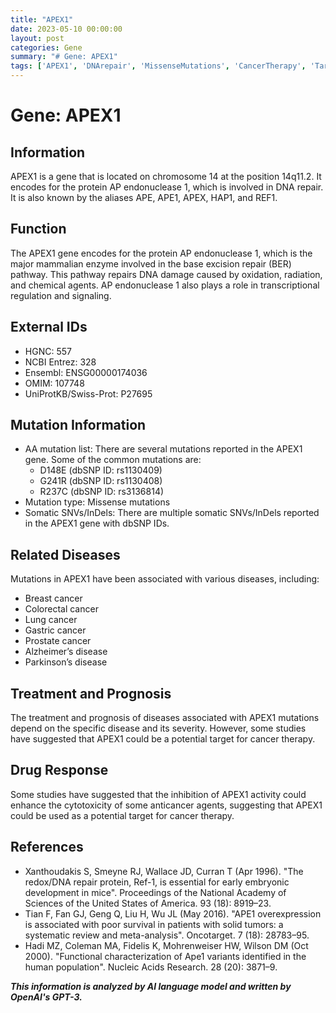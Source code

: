 ```yaml
---
title: "APEX1"
date: 2023-05-10 00:00:00
layout: post
categories: Gene
summary: "# Gene: APEX1"
tags: ['APEX1', 'DNArepair', 'MissenseMutations', 'CancerTherapy', 'TargetedTherapy', 'GeneticDiseases', 'DrugResponse', 'Prognosis']
---
```


# Gene: APEX1

## Information
APEX1 is a gene that is located on chromosome 14 at the position 14q11.2. It encodes for the protein AP endonuclease 1, which is involved in DNA repair. It is also known by the aliases APE, APE1, APEX, HAP1, and REF1.

## Function
The APEX1 gene encodes for the protein AP endonuclease 1, which is the major mammalian enzyme involved in the base excision repair (BER) pathway. This pathway repairs DNA damage caused by oxidation, radiation, and chemical agents. AP endonuclease 1 also plays a role in transcriptional regulation and signaling.

## External IDs
- HGNC: 557
- NCBI Entrez: 328
- Ensembl: ENSG00000174036
- OMIM: 107748
- UniProtKB/Swiss-Prot: P27695

## Mutation Information
- AA mutation list: There are several mutations reported in the APEX1 gene. Some of the common mutations are:
    - D148E (dbSNP ID: rs1130409)
    - G241R (dbSNP ID: rs1130408)
    - R237C (dbSNP ID: rs3136814)
- Mutation type: Missense mutations
- Somatic SNVs/InDels: There are multiple somatic SNVs/InDels reported in the APEX1 gene with dbSNP IDs.

## Related Diseases
Mutations in APEX1 have been associated with various diseases, including:
- Breast cancer
- Colorectal cancer
- Lung cancer
- Gastric cancer
- Prostate cancer
- Alzheimer’s disease
- Parkinson’s disease

## Treatment and Prognosis
The treatment and prognosis of diseases associated with APEX1 mutations depend on the specific disease and its severity. However, some studies have suggested that APEX1 could be a potential target for cancer therapy.

## Drug Response
Some studies have suggested that the inhibition of APEX1 activity could enhance the cytotoxicity of some anticancer agents, suggesting that APEX1 could be used as a potential target for cancer therapy.

## References
- Xanthoudakis S, Smeyne RJ, Wallace JD, Curran T (Apr 1996). "The redox/DNA repair protein, Ref-1, is essential for early embryonic development in mice". Proceedings of the National Academy of Sciences of the United States of America. 93 (18): 8919–23.
- Tian F, Fan GJ, Geng Q, Liu H, Wu JL (May 2016). "APE1 overexpression is associated with poor survival in patients with solid tumors: a systematic review and meta-analysis". Oncotarget. 7 (18): 28783–95.
- Hadi MZ, Coleman MA, Fidelis K, Mohrenweiser HW, Wilson DM (Oct 2000). "Functional characterization of Ape1 variants identified in the human population". Nucleic Acids Research. 28 (20): 3871–9.

**_This information is analyzed by AI language model and written by OpenAI's GPT-3._**